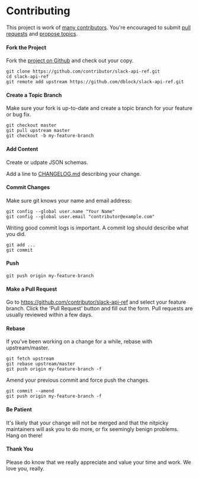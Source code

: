 Contributing
============

This project is work of [many contributors](https://github.com/dblock/slack-api-ref/graphs/contributors). You're encouraged to submit [pull requests](https://github.com/dblock/slack-api-ref/pulls) and [propose topics](https://github.com/dblock/slack-api-ref/issues).

#### Fork the Project

Fork the [project on Github](https://github.com/dblock/slack-api-ref) and check out your copy.

```
git clone https://github.com/contributor/slack-api-ref.git
cd slack-api-ref
git remote add upstream https://github.com/dblock/slack-api-ref.git
```

#### Create a Topic Branch

Make sure your fork is up-to-date and create a topic branch for your feature or bug fix.

```
git checkout master
git pull upstream master
git checkout -b my-feature-branch
```

#### Add Content

Create or udpate JSON schemas.

Add a line to [CHANGELOG.md](CHANGELOG.md) describing your change.

#### Commit Changes

Make sure git knows your name and email address:

```
git config --global user.name "Your Name"
git config --global user.email "contributor@example.com"
```

Writing good commit logs is important. A commit log should describe what you did.

```
git add ...
git commit
```

#### Push

```
git push origin my-feature-branch
```

#### Make a Pull Request

Go to https://github.com/contributor/slack-api-ref and select your feature branch. Click the 'Pull Request' button and fill out the form. Pull requests are usually reviewed within a few days.

#### Rebase

If you've been working on a change for a while, rebase with upstream/master.

```
git fetch upstream
git rebase upstream/master
git push origin my-feature-branch -f
```

Amend your previous commit and force push the changes.

```
git commit --amend
git push origin my-feature-branch -f
```

#### Be Patient

It's likely that your change will not be merged and that the nitpicky maintainers will ask you to do more, or fix seemingly benign problems. Hang on there!

#### Thank You

Please do know that we really appreciate and value your time and work. We love you, really.
